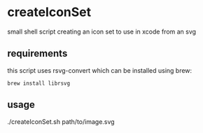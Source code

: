# createIconSet
small shell script creating an icon set to use in xcode from an svg

## requirements
this script uses rsvg-convert which can be installed using brew: 
```
brew install librsvg
```

## usage

./createIconSet.sh path/to/image.svg
